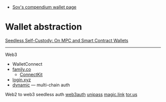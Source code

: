 - [Sov's compendium wallet page](https://sovs.notion.site/Wallets-90154f2d781848f6acdbd508e66e64b4)
# Wallet abstraction
[Seedless Self-Custody: On MPC and Smart Contract Wallets](https://medium.com/1kxnetwork/wallets-91c7c3457578)

---

Web3
- WalletConnect
- [family.co](http://family.co/)
	- [ConnectKit](https://docs.family.co/connectkit)
- [login.xyz](https://login.xyz/)
- [dynamic](https://www.dynamic.xyz/) — multi-chain auth

Web2 to web3 seedless auth
[web3auth](https://web3auth.io/)
[unipass](https://unipass.id/)
[magic.link](https://magic.link/)
[tor.us](https://tor.us/)